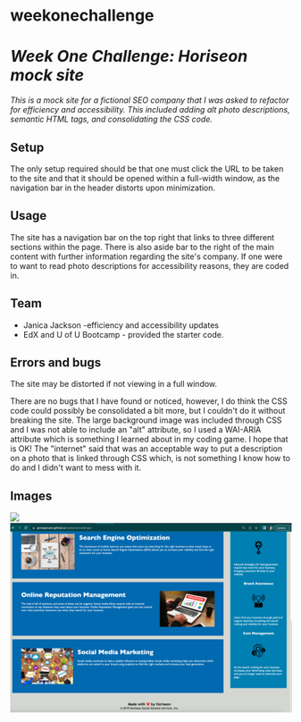 # weekonechallenge

# *Week One Challenge: Horiseon mock site*

*This is a mock site for a fictional SEO company that I was asked to refactor for efficiency and accessibility. This included adding alt photo descriptions, semantic HTML tags, and consolidating the CSS code.* 



## Setup 
The only setup required should be that one must click the URL to be taken to the site and that it should be opened within a full-width window, as the navigation bar in the header distorts upon minimization. 


## Usage

The site has a navigation bar on the top right that links to three different sections within the page. There is also aside bar to the right of the main content with further information regarding the site's company. If one were to want to read photo descriptions for accessibility reasons, they are coded in. 

## Team

* Janica Jackson -efficiency and accessibility updates
* EdX and U of U Bootcamp - provided the starter code.

## Errors and bugs

The site may be distorted if not viewing in a full window. 

There are no bugs that I have found or noticed, however, I do think the CSS code could possibly be consolidated a bit more, but I couldn't do it without breaking the site. The large background image was included through CSS and I was not able to include an "alt" attribute, so I used a WAI-ARIA attribute which is something I learned about in my coding game. I hope that is OK! The "internet" said that was an acceptable way to put a description on a photo that is linked through CSS which, is not something I know how to do and I didn't want to mess with it. 

## Images
![](assets/images/finishedSiteExample1.png)
![](assets/images/finishedSiteExample2.png)
